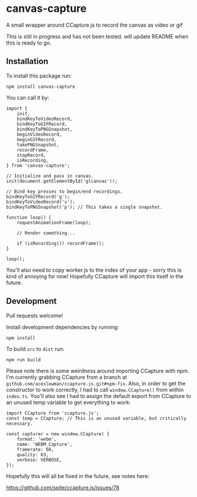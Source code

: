# canvas-capture
A small wrapper around CCapture.js to record the canvas as video or gif

This is still in progress and has not been tested.  will update README when this is ready to go.

## Installation

To install this package run:

```npm install canvas-capture```

You can call it by:

```
import {
	init,
	bindKeyToVideoRecord,
	bindKeyToGIFRecord,
	bindKeyToPNGSnapshot,
	beginVideoRecord,
	beginGIFRecord,
	takePNGSnapshot,
	recordFrame,
	stopRecord,
	isRecording,
} from 'canvas-capture';

// Initialize and pass in canvas.
init(document.getElementById('glcanvas'));

// Bind key presses to begin/end recordings.
bindKeyToGIFRecord('g');
bindKeyToVideoRecord('v');
bindKeyToPNGSnapshot('p'); // This takes a single snapshot.

function loop() {
	requestAnimationFrame(loop);

	// Render something...

	if (isRecording()) recordFrame();
}

loop();
```

You'll also need to copy worker.js to the index of your app - sorry this is kind of annoying for now!  Hopefully CCapture will import this itself in the future.

## Development

Pull requests welcome!

Install development dependencies by running:

```npm install```

To build `src` to `dist` run:

```npm run build```

Please note there is some weirdness around importing CCapture with npm.  I'm currently grabbing CCapture from a branch at `github.com/aceslowman/ccapture.js.git#npm-fix`.  Also, in order to get the constructor to work correctly, I had to call `window.CCapture()` from within `index.ts`.  You'll also see I had to assign the default export from CCapture to an unused temp variable to get everything to work:

```
import CCapture from 'ccapture.js';
const temp = CCapture; // This is an unused variable, but critically necessary.

const capturer = new window.CCapture( {
	format: 'webm',
	name: 'WEBM_Capture',
	framerate: 60,
	quality: 63,
	verbose: VERBOSE,
});
```

Hopefully this will all be fixed in the future, see notes here:

https://github.com/spite/ccapture.js/issues/78